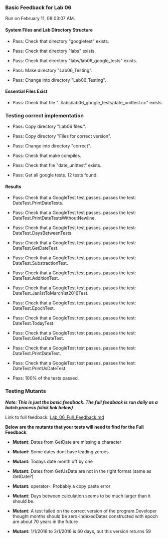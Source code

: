### Basic Feedback for Lab 06

Run on February 11, 08:03:07 AM.


#### System Files and Lab Directory Structure

+ Pass: Check that directory "googletest" exists.

+ Pass: Check that directory "labs" exists.

+ Pass: Check that directory "labs/lab06_google_tests" exists.

+ Pass: Make directory "Lab06_Testing".

+ Pass: Change into directory "Lab06_Testing".


#### Essential Files Exist

+ Pass: Check that file "../labs/lab06_google_tests/date_unittest.cc" exists.


### Testing correct implementation

+ Pass: Copy directory "Lab06 files.".



+ Pass: Copy directory "Files for correct version".



+ Pass: Change into directory "correct".

+ Pass: Check that make compiles.



+ Pass: Check that file "date_unittest" exists.

+ Pass: Get all google tests.
    12 tests found.




#### Results

+ Pass: Check that a GoogleTest test passes.
    passes the test: DateTest.PrintDateTests.



+ Pass: Check that a GoogleTest test passes.
    passes the test: DateTest.PrintDateTestsWithoutNewline.



+ Pass: Check that a GoogleTest test passes.
    passes the test: DateTest.DaysBetweenTests.



+ Pass: Check that a GoogleTest test passes.
    passes the test: DateTest.GetDateTest.



+ Pass: Check that a GoogleTest test passes.
    passes the test: DateTest.SubstractionTest.



+ Pass: Check that a GoogleTest test passes.
    passes the test: DateTest.AdditionTest.



+ Pass: Check that a GoogleTest test passes.
    passes the test: DateTest.Jan1stToMarch1st2016Test.



+ Pass: Check that a GoogleTest test passes.
    passes the test: DateTest.EpochTest.



+ Pass: Check that a GoogleTest test passes.
    passes the test: DateTest.TodayTest.



+ Pass: Check that a GoogleTest test passes.
    passes the test: DateTest.GetUsDateTest.



+ Pass: Check that a GoogleTest test passes.
    passes the test: DateTest.PrintDateTest.



+ Pass: Check that a GoogleTest test passes.
    passes the test: DateTest.PrintUsDateTest.



+ Pass: 100% of the tests passed.


### Testing Mutants


***Note: This is just the basic feedback.  The full feedback is run daily as a batch process (click link below)***


Link to full feedback: [Lab_06_Full_Feedback.md](Lab_06_Full_Feedback.md)



 __Below are the mutants that your tests will need to find for the Full Feedback__:


 * __Mutant:__ Dates from GetDate are missing a character


 * __Mutant:__ Some dates dont have leading zeroes


 * __Mutant:__ Todays date month off by one


 * __Mutant:__ Dates from GetUsDate are not in the right format (same as GetDate?)


 * __Mutant:__ operator-: Probably a copy paste error


 * __Mutant:__ Days between calculation seems to be much larger than it should be.


 * __Mutant:__ A test failed on the correct version of the program.Developer thought months should be zero-indexedDates constructed with epoch are about 70 years in the future


 * __Mutant:__ 1/1/2016 to 3/1/2016 is 60 days, but this version returns 59

